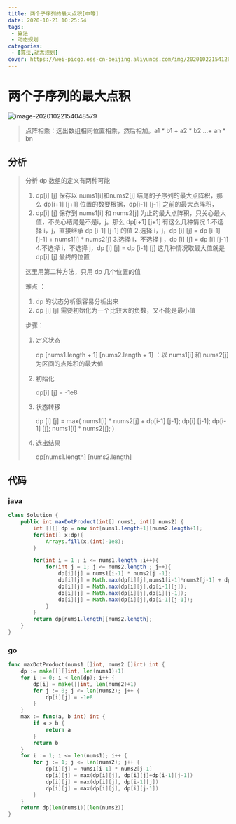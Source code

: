 ```yaml
---
title: 两个子序列的最大点积[中等]
date: 2020-10-21 10:25:54
tags: 
 - 算法
 - 动态规划
categories: 
 - [算法,动态规划]
cover: https://wei-picgo.oss-cn-beijing.aliyuncs.com/img/20201022154126.png
---
```


# 两个子序列的最大点积

![image-20201022154048579](https://wei-picgo.oss-cn-beijing.aliyuncs.com/img/20201022154126.png)

> 点阵相乘：选出数组相同位置相乘，然后相加。a1 * b1 + a2 * b2 ...+ an * bn

## 分析

> 分析 dp 数组的定义有两种可能
>
> 1. dp[i] [j] 保存以 nums1[i]和nums2[j] 结尾的子序列的最大点阵积，那么 dp[i+1] [j+1] 位置的数要根据，dp[i-1] [j-1] 之前的最大点阵积，
> 2. dp[i] [j] 保存到 nums1[i] 和 nums2[j] 为止的最大点阵积，只关心最大值，不关心结尾是不是i，j。那么 dp[i+1] [j+1] 有这么几种情况
>    1.不选择 i，j，直接继承 dp [i-1] [j-1] 的值
>    2.选择  i，j，dp [i] [j] = dp [i-1] [j-1] + nums1[i] * nums2[j]
>    3.选择 i，不选择 j ，dp [i] [j] = dp [i] [j-1]
>    4.不选择 i，不选择 j，dp [i] [j] = dp [i-1] [j]
> 这几种情况取最大值就是 dp[i] [j] 最终的位置
>
> 这里用第二种方法，只用 dp 几个位置的值
>
> 难点 ：
>
> 1. dp 的状态分析很容易分析出来
> 2. dp [i] [j] 需要初始化为一个比较大的负数，又不能是最小值
>
> 步骤：
>
> 1. 定义状态
>
>    dp [nums1.length + 1] [nums2.length + 1] ：以 nums1[i] 和 nums2[j] 为区间的点阵积的最大值
>
> 2. 初始化
>
>    dp[i] [j] = -1e8
>
> 3. 状态转移
>    
>    dp [i] [j] = max( 
>                      nums1[i] * nums2[j] + dp[i-1] [j-1];
>                      dp[i] [j-1];
>                      dp[i-1] [j];
>                      nums1[i] * nums2[j];
>                    )
>
> 4. 选出结果
>
>    dp[nums1.length] [nums2.length]

## 代码

### java

```java
class Solution {
    public int maxDotProduct(int[] nums1, int[] nums2) {
        int [][] dp = new int[nums1.length+1][nums2.length+1];
        for(int[] x:dp){
            Arrays.fill(x,(int)-1e8);
        }

        for(int i = 1 ; i <= nums1.length ;i++){
            for(int j = 1; j <= nums2.length ; j++){
                dp[i][j] = nums1[i-1] * nums2[j -1];
                dp[i][j] = Math.max(dp[i][j],nums1[i-1]*nums2[j-1] + dp[i-1][j-1]);
                dp[i][j] = Math.max(dp[i][j],dp[i-1][j]);
                dp[i][j] = Math.max(dp[i][j],dp[i][j-1]);
                dp[i][j] = Math.max(dp[i][j],dp[i-1][j-1]);
            }
        }
        return dp[nums1.length][nums2.length];
    }
}
```

### go

```go
func maxDotProduct(nums1 []int, nums2 []int) int {
	dp := make([][]int, len(nums1)+1)
	for i := 0; i < len(dp); i++ {
		dp[i] = make([]int, len(nums2)+1)
		for j := 0; j <= len(nums2); j++ {
			dp[i][j] = -1e8
		}
	}
	max := func(a, b int) int {
		if a > b {
			return a
		}
		return b
	}
	for i := 1; i <= len(nums1); i++ {
		for j := 1; j <= len(nums2); j++ {
			dp[i][j] = nums1[i-1] * nums2[j-1]
			dp[i][j] = max(dp[i][j], dp[i][j]+dp[i-1][j-1])
			dp[i][j] = max(dp[i][j], dp[i-1][j])
			dp[i][j] = max(dp[i][j], dp[i][j-1])
		}
	}
	return dp[len(nums1)][len(nums2)]
}
```